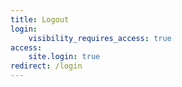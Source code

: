 ```yaml
---
title: Logout
login:
    visibility_requires_access: true
access:
    site.login: true
redirect: /login
---
```


